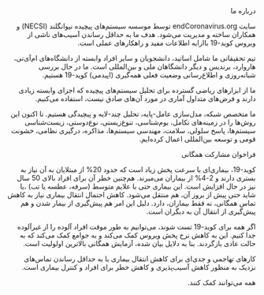<div dir="rtl">
درباره ما


سایت endCoronavirus.org  توسط موسسه سیستم‌های پیچیده نیوانگلند (NECSI) و همکاران ساخته و مدیریت می‌شود.
هدف ما به حداقل رساندن آسیب‌های ناشی از ویروس کوید-19 باارایه اطلاعات مفید و راهکارهای عملی است.  

تیم تحقیقاتی ما شامل اساتید، دانشجویان و سایر افراد وابسته از دانشگاه‌های ام‌آی‌تی، هاروارد، برندیس و دیگر دانشگاهان ملی و بین‌المللی است. ما در حال بررسی شبانه‌روزی و اطلاع‌رسانی وضعیت فعلی همه‌گیری (اپیدمی) کوید-19 هستیم.

ما از ابزارهای ریاضی گسترده برای تحلیل سیستم‌های پیچیده که اجزای وابسته زیادی دارند و فرض‌های متداول آماری در مورد آن‌های صادق نیست، استفاده می‌کنیم.

ما متخصص شبکه، مدل‌سازی عامل-پایه، تحلیل چند-لایه و پیچیدگی هستیم. تا اکنون این روش‌ها را در زمینه‌های تکامل، بوم‌شناسی، تنوع‌زیستی، نوع‌دوستی، زیست‌شناسی سیستم‌ها، پاسخ سلولی، سلامت، مهندسی سیستم‌ها، مذاکره، درگیری نظامی، خشونت قومی و توسعه بین‌المللی اعمال کرده‌ایم.

فراخوان مشارکت همگانی


کوید-19، بیماری‌ای با سرعت پخش زیاد است که حدود 20% از مبتلایان به آن نیاز به بستری دارند و 2-4% از بیماران می‌میرند. هم‌چنین خطر آن برای افراد بالای 50 سال نیز در حال افزایش است. این بیماری حتی با علایم متوسط (سرفه، عطسه یا تب) ،یا شاید حتی پیش از بروز آن، هم منتقل می‌شود. کاهش احتمال انتقال بیماری نیاز به کاهش تماس همگانی، نه فقط بیماران، دارد. دلیل این امر هم پیش‌گیری از بیمار شدن و هم پیش‌گیری از انتقال آن به دیگران است. 

اگر همه برای کوید-19 تست شوند، می‌توانیم به طور موقت افراد آلوده را از غیرآلوده جدا کنیم. این به کاهش نرخ پخش ویروس کمک می‌کند و به جوامع کمک می‌کند که به حالت عادی بازگردند. بنا به دلایل بیان شده، آزمایش همگانی بالاترین اولولیت است.

کارهای تهاجمی و جدی‌ای برای کاهش انتقال بیماری با به حداقل رساندن تماس‌های نزدیک به منظور کاهش آسیب‌پذیری و کاهش خطر برای افراد و کنترل بیماری است.

همه می‌توانند کمک کنند.
</div>
